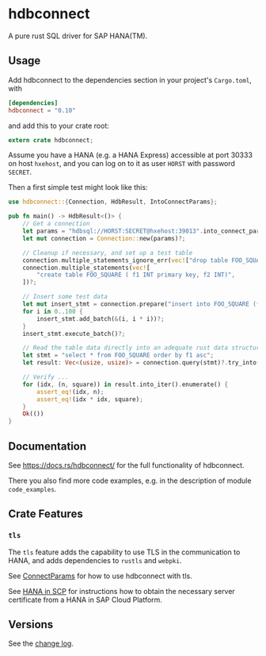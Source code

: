 # hdbconnect

A pure rust SQL driver for SAP HANA(TM).

## Usage

Add hdbconnect to the dependencies section in your project's `Cargo.toml`, with

```toml
[dependencies]
hdbconnect = "0.10"
```

and add this to your crate root:

```rust
extern crate hdbconnect;
```

Assume you have a HANA (e.g. a HANA Express) accessible at port 30333 on host `hxehost`,
and you can log on to it as user `HORST` with password `SECRET`.

Then a first simple test might look like this:

```rust
use hdbconnect::{Connection, HdbResult, IntoConnectParams};

pub fn main() -> HdbResult<()> {
    // Get a connection
    let params = "hdbsql://HORST:SECRET@hxehost:39013".into_connect_params()?;
    let mut connection = Connection::new(params)?;

    // Cleanup if necessary, and set up a test table
    connection.multiple_statements_ignore_err(vec!["drop table FOO_SQUARE"]);
    connection.multiple_statements(vec![
        "create table FOO_SQUARE ( f1 INT primary key, f2 INT)",
    ])?;

    // Insert some test data
    let mut insert_stmt = connection.prepare("insert into FOO_SQUARE (f1, f2) values(?,?)")?;
    for i in 0..100 {
        insert_stmt.add_batch(&(i, i * i))?;
    }
    insert_stmt.execute_batch()?;

    // Read the table data directly into an adequate rust data structure!
    let stmt = "select * from FOO_SQUARE order by f1 asc";
    let result: Vec<(usize, usize)> = connection.query(stmt)?.try_into()?;

    // Verify ...
    for (idx, (n, square)) in result.into_iter().enumerate() {
        assert_eq!(idx, n);
        assert_eq!(idx * idx, square);
    }
    Ok(())
}
```

## Documentation

See <https://docs.rs/hdbconnect/> for the full functionality of hdbconnect.

There you also find more code examples, e.g. in the description of module `code_examples`.

## Crate Features

### `tls`

The `tls` feature adds the capability to use TLS in the communication to HANA, and adds dependencies to `rustls` and `webpki`.

See [ConnectParams](https://docs.rs/hdbconnect/*/hdbconnect/struct.ConnectParams.html)
for how to use hdbconnect with tls.

See [HANA in SCP](HANA_in_SCP.md) for instructions how to obtain the necessary server certificate from a HANA in SAP Cloud Platform.

## Versions

See the [change log](https://github.com/emabee/rust-hdbconnect/blob/master/CHANGELOG.md).
